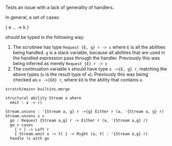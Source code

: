 
Tests an issue with a lack of generality of handlers.

In general, a set of cases:

  { e ... -> k }

should be typed in the following way:

  1. The scrutinee has type `Request {E, g} r -> s` where `E` is all
     the abilities being handled. `g` is a slack variable, because all
     abilities that are used in the handled expression pass through
     the handler. Previously this was being inferred as merely
     `Request {E} r -> s`
  2. The continuation variable `k` should have type `o ->{E, g} r`,
     matching the above types (`o` is the result type of `e`).
     Previously this was being checked as `o ->{E0} r`, where `E0` is
     the ability that contains `e`.

```ucm
scratch/main> builtins.merge
```

```unison
structural ability Stream a where
  emit : a -> ()

Stream.uncons : '{Stream a, g} r ->{g} Either r (a, '{Stream a, g} r)
Stream.uncons s =
  go : Request {Stream a,g} r -> Either r (a, '{Stream a,g} r)
  go = cases
    { r } -> Left r
    { Stream.emit a -> tl } -> Right (a, tl : '{Stream a,g} r)
  handle !s with go
```
